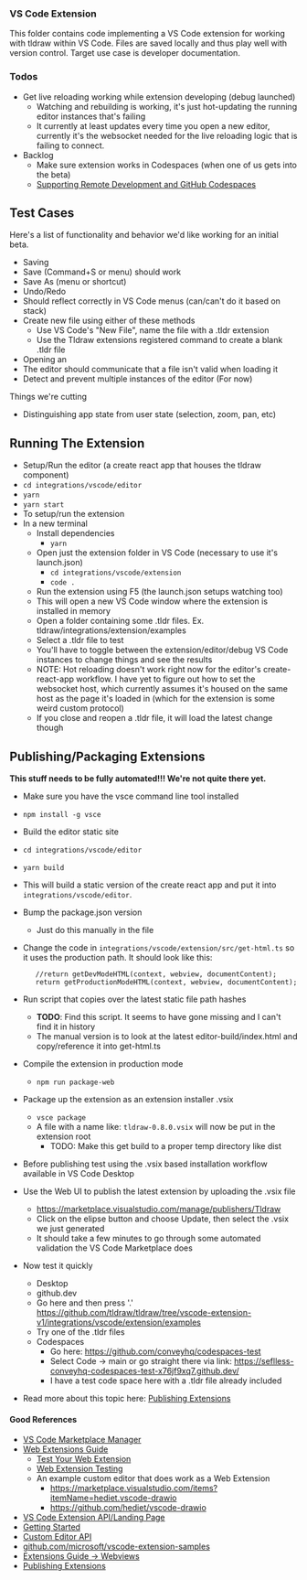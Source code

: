 ### VS Code Extension

This folder contains code implementing a VS Code extension for working with tldraw within VS Code. Files are saved locally and thus play well with version control. Target use case is developer documentation.

### Todos

- Get live reloading working while extension developing (debug launched)
  - Watching and rebuilding is working, it's just hot-updating the running editor instances that's failing
  - It currently at least updates every time you open a new editor, currently it's the websocket
    needed for the live reloading logic that is failing to connect.
- Backlog
  - Make sure extension works in Codespaces (when one of us gets into the beta)
  - [Supporting Remote Development and GitHub Codespaces](https://code.visualstudio.com/api/advanced-topics/remote-extensions)


## Test Cases
Here's a list of functionality and behavior we'd like working for an initial beta.

 - Saving
  - Save (Command+S or menu) should work
  - Save As (menu or shortcut)
 - Undo/Redo
  - Should reflect correctly in VS Code menus (can/can't do it based on stack)
 - Create new file using either of these methods
   - Use VS Code's "New File", name the file with a .tldr extension 
   - Use the Tldraw extensions registered command to create a blank .tldr file
 - Opening an
 - The editor should communicate that a file isn't valid when loading it
 - Detect and prevent multiple instances of the editor (For now)

Things we're cutting
 - Distinguishing app state from user state (selection, zoom, pan, etc)

## Running The Extension

- Setup/Run the editor (a create react app that houses the tldraw component)
 - `cd integrations/vscode/editor`
 - `yarn`
 - `yarn start`
- To setup/run the extension 
 - In a new terminal
   - Install dependencies 
     - `yarn`
   - Open just the extension folder in VS Code (necessary to use it's launch.json)
     - `cd integrations/vscode/extension`
     - `code .`
   - Run the extension using F5 (the launch.json setups watching too)
    - This will open a new VS Code window where the extension is installed in memory
    - Open a folder containing some .tldr files. Ex. tldraw/integrations/extension/examples
    - Select a .tldr file to test
    - You'll have to toggle between the extension/editor/debug VS Code instances to change things and see the results 
    - NOTE: Hot reloading doesn't work right now for the editor's create-react-app workflow. I have yet to figure out how to set the websocket host, which currently assumes it's housed on the same host as the page it's loaded in (which for the extension is some weird custom protocol)
     - If you close and reopen a .tldr file, it will load the latest change though

## Publishing/Packaging Extensions
**This stuff needs to be fully automated!!! We're not quite there yet.**

 - Make sure you have the vsce command line tool installed
  - `npm install -g vsce`
 - Build the editor static site
  - `cd integrations/vscode/editor`
  - `yarn build`
  - This will build a static version of the create react app and put it into `integrations/vscode/editor`.
 - Bump the package.json version
   - Just do this manually in the file
 - Change the code in `integrations/vscode/extension/src/get-html.ts` so it uses the production path. It should look like this:
   
          //return getDevModeHTML(context, webview, documentContent);
          return getProductionModeHTML(context, webview, documentContent);

 - Run script that copies over the latest static file path hashes
   - **TODO**: Find this script. It seems to have gone missing and I can't find it in history
    - The manual version is to look at the latest editor-build/index.html and copy/reference it into get-html.ts
 - Compile the extension in production mode
   - `npm run package-web`
 - Package up the extension as an extension installer .vsix
   - `vsce package`
   - A file with a name like: `tldraw-0.8.0.vsix` will now be put in the extension root
     - TODO: Make this get build to a proper temp directory like dist
 - Before publishing test using the .vsix based installation workflow available in VS Code Desktop
 - Use the Web UI to publish the latest extension by uploading the .vsix file
   - https://marketplace.visualstudio.com/manage/publishers/Tldraw
   - Click on the elipse button and choose Update, then select the .vsix we just generated
   - It should take a few minutes to go through some automated validation the VS Code Marketplace does
 - Now test it quickly 
   - Desktop
   - github.dev
    - Go here and then press '.' https://github.com/tldraw/tldraw/tree/vscode-extension-v1/integrations/vscode/extension/examples
     - Try one of the .tldr files
   - Codespaces
     - Go here: https://github.com/conveyhq/codespaces-test
     - Select Code -> main or go straight there via link: https://seflless-conveyhq-codespaces-test-x76jf9xq7.github.dev/
     - I have a test code space here with a .tldr file already included
 - Read more about this topic here: [Publishing Extensions](https://code.visualstudio.com/api/working-with-extensions/publishing-extension)

#### Good References

- [VS Code Marketplace Manager](https://marketplace.visualstudio.com/manage/)
- [Web Extensions Guide](https://code.visualstudio.com/api/extension-guides/web-extensions)
  - [Test Your Web Extension](https://code.visualstudio.com/api/extension-guides/web-extensions#test-your-web-extension)
  - [Web Extension Testing](https://code.visualstudio.com/api/extension-guides/web-extensions#web-extension-tests)
  - An example custom editor that does work as a Web Extension
    - https://marketplace.visualstudio.com/items?itemName=hediet.vscode-drawio
    - https://github.com/hediet/vscode-drawio
- [VS Code Extension API/Landing Page](https://code.visualstudio.com/api)
- [Getting Started](https://code.visualstudio.com/api/get-started/your-first-extension)
- [Custom Editor API](https://code.visualstudio.com/api/extension-guides/custom-editors)
- [github.com/microsoft/vscode-extension-samples](https://github.com/microsoft/vscode-extension-samples)
- [Extensions Guide -> Webviews](https://code.visualstudio.com/api/extension-guides/webview)
- [Publishing Extensions](https://code.visualstudio.com/api/working-with-extensions/publishing-extension)
